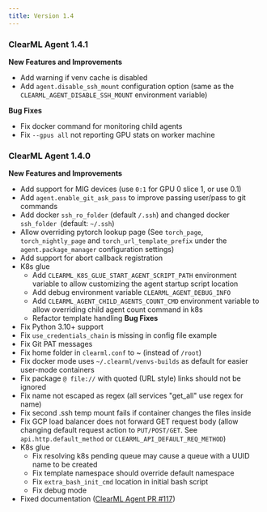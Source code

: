 ```yaml
---
title: Version 1.4
---
```


### ClearML Agent 1.4.1

**New Features and Improvements**
* Add warning if venv cache is disabled
* Add `agent.disable_ssh_mount` configuration option (same as the `CLEARML_AGENT_DISABLE_SSH_MOUNT` environment variable)

**Bug Fixes**
* Fix docker command for monitoring child agents
* Fix `--gpus all` not reporting GPU stats on worker machine

### ClearML Agent 1.4.0

**New Features and Improvements**
* Add support for MIG devices (use `0:1` for GPU 0 slice 1, or use 0.1)
* Add `agent.enable_git_ask_pass` to improve passing user/pass to git commands
* Add docker `ssh_ro_folder` (default `/.ssh`) and changed docker `ssh_folder `(default: `~/.ssh`)
* Allow overriding pytorch lookup page (See `torch_page`, `torch_nightly_page` and `torch_url_template_prefix` under the 
  `agent.package_manager` configuration settings)
* Add support for abort callback registration
* K8s glue
  * Add `CLEARML_K8S_GLUE_START_AGENT_SCRIPT_PATH` environment variable to allow customizing the agent startup script location
  * Add debug environment variable `CLEARML_AGENT_DEBUG_INFO`
  * Add `CLEARML_AGENT_CHILD_AGENTS_COUNT_CMD` environment variable to allow overriding child agent count command in k8s
  * Refactor template handling
**Bug Fixes**
* Fix Python 3.10+ support
* Fix `use_credentials_chain` is missing in config file example
* Fix Git PAT messages
* Fix home folder in `clearml.conf` to ~ (instead of `/root`)
* Fix docker mode uses `~/.clearml/venvs-builds` as default for easier user-mode containers
* Fix package `@ file://` with quoted (URL style) links should not be ignored
* Fix name not escaped as regex (all services "get_all" use regex for name)
* Fix second .ssh temp mount fails if container changes the files inside
* Fix GCP load balancer does not forward GET request body (allow changing default request action to `PUT/POST/GET`. See 
  `api.http.default_method` or `CLEARML_API_DEFAULT_REQ_METHOD`)
* K8s glue
  * Fix resolving k8s pending queue may cause a queue with a UUID name to be created
  * Fix template namespace should override default namespace
  * Fix `extra_bash_init_cmd` location in initial bash script
  * Fix debug mode
* Fixed documentation ([ClearML Agent PR #117](https://github.com/clearml/clearml-agent/pull/117))
